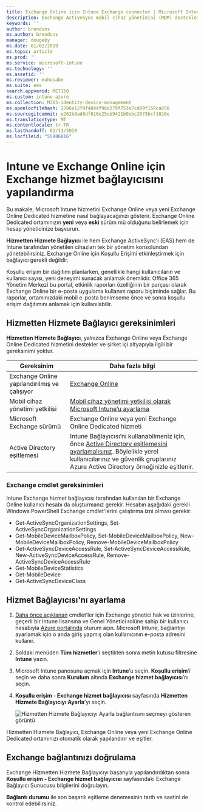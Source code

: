 ```yaml
---
title: Exchange Online için Intune Exchange connector | Microsoft Intune
description: Exchange ActiveSync mobil cihaz yönetimini (MDM) desteklemek için Intune’u Office 365 Exchange hizmetine bağlayın.
keywords: ''
author: brenduns
ms.author: brenduns
manager: dougeby
ms.date: 01/02/2019
ms.topic: article
ms.prod: ''
ms.service: microsoft-intune
ms.technology: ''
ms.assetid: ''
ms.reviewer: muhosabe
ms.suite: ems
search.appverid: MET150
ms.custom: intune-azure
ms.collection: M365-identity-device-management
ms.openlocfilehash: 2706a12f9f4844f96d279f753e7cd99f159ca856
ms.sourcegitcommit: e262b0ad8df610e25eb9421b9ebc2673bcf1020e
ms.translationtype: MT
ms.contentlocale: tr-TR
ms.lasthandoff: 02/11/2019
ms.locfileid: "55986816"
---
```

# <a name="configure-the-exchange-service-connector-for-intune-and-exchange-online"></a>Intune ve Exchange Online için Exchange hizmet bağlayıcısını yapılandırma
Bu makale, Microsoft Intune hizmetini Exchange Online veya yeni Exchange Online Dedicated hizmetine nasıl bağlayacağınızı gösterir. Exchange Online Dedicated ortamınızın **yeni** veya **eski** sürüm mü olduğunu belirlemek için hesap yöneticinize başvurun.

**Hizmetten Hizmete Bağlayıcı** ile hem Exchange ActiveSync’i (EAS) hem de Intune tarafından yönetilen cihazları tek bir yönetim konsolundan yönetebilirsiniz.  Exchange Online için Koşullu Erişimi etkinleştirmek için bağlayıcı gerekli değildir.

Koşullu erişim bir dağıtımı planlarken, genellikle hangi kullanıcıların ve kullanıcı sayısı, yeni deneyimi sunacak anlamak önemlidir. Office 365 Yönetim Merkezi bu portal, etkinlik raporları özelliğinin bir parçası olarak Exchange Online bir e-posta uygulama kullanım raporu biçiminde sağlar. Bu raporlar, ortamınızdaki mobil e-posta benimseme önce ve sonra koşullu erişim dağıtımını anlamak için kullanılabilir.

## <a name="service-to-service-connector-requirements"></a>Hizmetten Hizmete Bağlayıcı gereksinimleri
**Hizmetten Hizmete Bağlayıcı**, yalnızca Exchange Online veya Exchange Online Dedicated hizmetini destekler ve şirket içi altyapıyla ilgili bir gereksinimi yoktur. 


|              Gereksinim               |                                                                                                            Daha fazla bilgi                                                                                                            |
|----------------------------------------|----------------------------------------------------------------------------------------------------------------------------------------------------------------------------------------------------------------------------------------|
| Exchange Online yapılandırılmış ve çalışıyor |                                                                                 [Exchange Online](https://technet.microsoft.com/library/jj200580.aspx)                                                                                 |
|   Mobil cihaz yönetimi yetkilisi   |                                                       [Mobil cihaz yönetimi yetkilisi olarak Microsoft Intune’u ayarlama](mdm-authority-set.md)                                                       |
|       Microsoft Exchange sürümü       |                                                                                      Exchange Online veya yeni Exchange Online Dedicated hizmeti                                                                                      |
|    Active Directory eşitlemesi    | Intune Bağlayıcısı’nı kullanabilmeniz için, önce [Active Directory eşitlemesini ayarlamalısınız](/intune/users-add). Böylelikle yerel kullanıcılarınız ve güvenlik gruplarınız Azure Active Directory örneğinizle eşitlenir. |

### <a name="exchange-cmdlet-requirements"></a>Exchange cmdlet gereksinimleri

Intune Exchange hizmet bağlayıcısı tarafından kullanılan bir Exchange Online kullanıcı hesabı da oluşturmanız gerekir. Hesabın aşağıdaki gerekli Windows PowerShell Exchange cmdlet'lerini çalıştırma izni olması gerekir:

 - Get-ActiveSyncOrganizationSettings, Set-ActiveSyncOrganizationSettings
 - Get-MobileDeviceMailboxPolicy, Set-MobileDeviceMailboxPolicy, New-MobileDeviceMailboxPolicy, Remove-MobileDeviceMailboxPolicy
 - Get-ActiveSyncDeviceAccessRule, Set-ActiveSyncDeviceAccessRule, New-ActiveSyncDeviceAccessRule, Remove-ActiveSyncDeviceAccessRule
 - Get-MobileDeviceStatistics
 - Get-MobileDevice
 - Get-ActiveSyncDeviceClass

## <a name="set-up-the-service-to-service-connector"></a>Hizmet Bağlayıcısı'nı ayarlama

1. [Daha önce açıklanan](#exchange-cmdlet-requirements) cmdlet’ler için Exchange yönetici hak ve izinlerine, geçerli bir Intune lisansına ve Genel Yönetici rolüne sahip bir kullanıcı hesabıyla [Azure portalında](https://portal.azure.com) oturum açın. Microsoft Intune, bağlantıyı ayarlamak için o anda giriş yapmış olan kullanıcının e-posta adresini kullanır.

2. Soldaki menüden **Tüm hizmetler**’i seçtikten sonra metin kutusu filtresine **Intune** yazın.

3. Microsoft Intune panosunu açmak için **Intune**’u seçin. **Koşullu erişim**’i seçin ve daha sonra **Kurulum** altında **Exchange hizmet bağlayıcısı**’nı seçin.

4.  **Koşullu erişim - Exchange hizmet bağlayıcısı** sayfasında **Hizmetten Hizmete Bağlayıcıyı Ayarla**’yı seçin. 
   
     ![Hizmetten Hizmete Bağlayıcıyı Ayarla bağlantısını seçmeyi gösteren görüntü](media/exchange_service_connector.png)

Hizmetten Hizmete Bağlayıcı, Exchange Online veya yeni Exchange Online Dedicated ortamınızı otomatik olarak yapılandırır ve eşitler.

## <a name="validate-your-exchange-connection"></a>Exchange bağlantınızı doğrulama

Exchange Hizmetten Hizmete Bağlayıcıyı başarıyla yapılandırdıktan sonra **Koşullu erişim - Exchange hizmet bağlayıcısı** sayfasındaki Exchange Bağlayıcı Sunucusu bilgilerini doğrulayın.

**Bağlantı durumu** ile son başarılı eşitleme denemesinin tarih ve saatini de kontrol edebilirsiniz.

 
